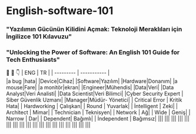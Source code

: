 # English-software-101
### "Yazılımın Gücünün Kilidini Açmak: Teknoloji Meraklıları için İngilizce 101 Kılavuzu"
### "Unlocking the Power of Software: An English 101 Guide for Tech Enthusiasts"
:pinched_fingers:   :love_you_gesture:  :point_down:
|  ENG  | TR  | 
| --------- | ----------- |   
|a bug |hata|
|Device|Cihaz|
|Software|Yazılım| 
|Hardware|Donanım| 
|a mouse|Fare| 
|a monitör|ekran| 
|Engineer|Mühendis| 
|Data|Veri| 
|Data Analyst|Veri Analisti|
|Data Scientist|Veri Bilimci|
|Cyber Security Expert | Siber Güvenlik Uzmanı|
|Manager|Müdür- Yönetici|
| Critical Error | Kritik Hata| 
| Hardworking |  Çalışkan| 
| Round |  Yuvarlak| 
| İntelligent |  Zeki| 
| Architect  | Mimar| 
| Technician  | Teknisyen| 
| Network  | Ağ| 
| Wide |  Geniş| 
| Narrow  | Dar| 
| Dependent|   Bağımlı| 
| İndependent |  Bağımsız| 
|||
|||
|||
|||
|||
|||
|||
|||
|||
|||
|||
|||
|||
|||
|||
|||
|||
|||
